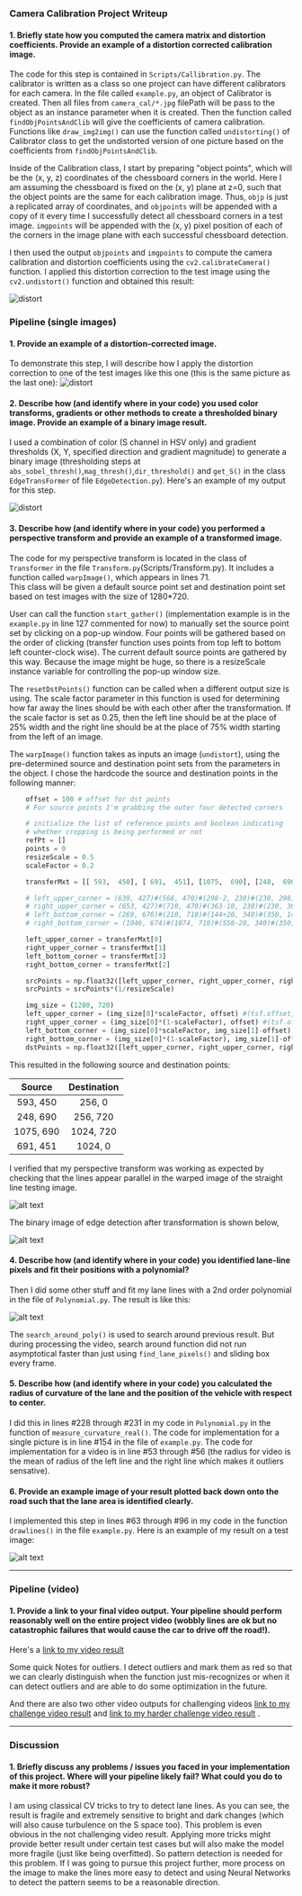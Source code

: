 
### Camera Calibration Project Writeup

#### 1. Briefly state how you computed the camera matrix and distortion coefficients. Provide an example of a distortion corrected calibration image.

The code for this step is contained in `Scripts/Callibration.py`. The calibrator is written as a class so one project can have different calibrators for each camera. In the file called `example.py`, an object of Calibrator is created. Then all files from `camera_cal/*.jpg` filePath will be pass to the object as an instance parameter when it is created. Then the function called `findObjPointsAndClib` will give the coefficients of camera calibration. Functions like `draw_img2img()` can use the function called `undistorting()` of Calibrator class to get the undistorted version of one picture based on the coefficients from `findObjPointsAndClib`.

Inside of the Calibration class, I start by preparing "object points", which will be the (x, y, z) coordinates of the chessboard corners in the world. Here I am assuming the chessboard is fixed on the (x, y) plane at z=0, such that the object points are the same for each calibration image.  Thus, `objp` is just a replicated array of coordinates, and `objpoints` will be appended with a copy of it every time I successfully detect all chessboard corners in a test image.  `imgpoints` will be appended with the (x, y) pixel position of each of the corners in the image plane with each successful chessboard detection.  

I then used the output `objpoints` and `imgpoints` to compute the camera calibration and distortion coefficients using the `cv2.calibrateCamera()` function.  I applied this distortion correction to the test image using the `cv2.undistort()` function and obtained this result: 

![distort](demo/distort.jpg)

### Pipeline (single images)

#### 1. Provide an example of a distortion-corrected image.

To demonstrate this step, I will describe how I apply the distortion correction to one of the test images like this one (this is the same picture as the last one):
![distort](demo/distort.jpg)

#### 2. Describe how (and identify where in your code) you used color transforms, gradients or other methods to create a thresholded binary image.  Provide an example of a binary image result.

I used a combination of color (S channel in HSV only) and gradient thresholds (X, Y, specified direction and gradient magnitude) to generate a binary image (thresholding steps at `abs_sobel_thresh()`,`mag_thresh()`,`dir_threshold()` and `get_S()` in the class `EdgeTransFormer` of file `EdgeDetection.py`).  Here's an example of my output for this step.  

![distort](demo/combo_binary.jpg)

#### 3. Describe how (and identify where in your code) you performed a perspective transform and provide an example of a transformed image.

The code for my perspective transform is located in the class of `Transformer` in the file `Transform.py`(Scripts/Transform.py). It includes a function called `warpImage()`, which appears in lines 71.  
This class will be given a default source point set and destination point set based on test images with the size of 1280*720. 

User can call the function `start_gather()` (implementation example is in the `example.py` in line 127 commented for now) to manually set the source point set by clicking on a pop-up window. Four points will be gathered based on the order of clicking (transfer function uses points from top left to bottom left counter-clock wise). The current default source points are gathered by this way. Because the image might be huge, so there is a resizeScale instance variable for controlling the pop-up window size.

The `resetDstPoints()` function can be called when a different output size is using. The scale factor parameter in this function is used for determining how far away the lines should be with each other after the transformation. If the scale factor is set as 0.25, then the left line should be at the place of 25% width and the right line should be at the place of 75% width starting from the left of an image.

The `warpImage()` function takes as inputs an image (`undistort`), using the pre-determined source and destination point sets from the parameters in the object.  I chose the hardcode the source and destination points in the following manner:

```python
    offset = 100 # offset for dst points
    # For source points I'm grabbing the outer four detected corners

    # initialize the list of reference points and boolean indicating
    # whether cropping is being performed or not
    refPt = []
    points = 0
    resizeScale = 0.5
    scaleFactor = 0.2

    transferMxt = [[ 593,  450], [ 691,  451], [1075,  690], [248,  690]]

    # left_upper_corner = (639, 427)#(568, 470)#(298-2, 230)#(230, 298)
    # right_upper_corner = (653, 427)#(710, 470)#(363-10, 230)#(230, 363)
    # left_bottom_corner = (269, 676)#(210, 710)#(144+20, 340)#(350, 144)
    # right_bottom_corner = (1046, 674)#(1074, 710)#(558-20, 340)#(350, 558)

    left_upper_corner = transferMxt[0]
    right_upper_corner = transferMxt[1]
    left_bottom_corner = transferMxt[3]
    right_bottom_corner = transferMxt[2]

    srcPoints = np.float32([left_upper_corner, right_upper_corner, right_bottom_corner,left_bottom_corner])*resizeScale
    srcPoints = srcPoints*(1/resizeScale)

    img_size = (1280, 720)
    left_upper_corner = (img_size[0]*scaleFactor, offset) #(tsf.offset, img_size[0]*0.2)
    right_upper_corner = (img_size[0]*(1-scaleFactor), offset) #(tsf.offset, img_size[0]*0.8)
    left_bottom_corner = (img_size[0]*scaleFactor, img_size[1]-offset) # (img_size[1]-tsf.offset, img_size[0]*0.2)
    right_bottom_corner = (img_size[0]*(1-scaleFactor), img_size[1]-offset)#(img_size[1]-tsf.offset, img_size[0]*0.8)
    dstPoints = np.float32([left_upper_corner, right_upper_corner, right_bottom_corner, left_bottom_corner])

```

This resulted in the following source and destination points:

| Source        | Destination   | 
|:-------------:|:-------------:| 
| 593, 450      | 256, 0        | 
| 248, 690      | 256, 720      |
| 1075, 690     | 1024, 720      |
| 691, 451      | 1024, 0        |

I verified that my perspective transform was working as expected by checking that the lines appear parallel in the warped image of the straight line testing image.

![alt text](demo/transform.jpg)

The binary image of edge detection after transformation is shown below,

![alt text](demo/transform_bin.jpg)


#### 4. Describe how (and identify where in your code) you identified lane-line pixels and fit their positions with a polynomial?

Then I did some other stuff and fit my lane lines with a 2nd order polynomial in the file of `Polynomial.py`. The result is like this:

![alt text](demo/polyrst.jpg)

The `search_around_poly()` is used to search around previous result. But during processing the video, search around function did not run asymptotical faster than just using `find_lane_pixels()` and sliding box every frame.

#### 5. Describe how (and identify where in your code) you calculated the radius of curvature of the lane and the position of the vehicle with respect to center.

I did this in lines #228 through #231 in my code in `Polynomial.py` in the function of `measure_curvature_real()`. The code for implementation for a single picture is in line #154 in the file of `example.py`. The code for implementation for a video is in line #53 through #56 (the radius for video is the mean of radius of the left line and the right line which makes it outliers sensative).

#### 6. Provide an example image of your result plotted back down onto the road such that the lane area is identified clearly.

I implemented this step in lines #63 through #96 in my code in the function `drawlines()` in the file `example.py`.  Here is an example of my result on a test image:

![alt text](demo/reverse.jpg)

---

### Pipeline (video)

#### 1. Provide a link to your final video output.  Your pipeline should perform reasonably well on the entire project video (wobbly lines are ok but no catastrophic failures that would cause the car to drive off the road!).

Here's a [link to my video result](test_videos_output/project_video_2sSmooth.mp4)

Some quick Notes for outliers. I detect outliers and mark them as red so that we can clearly distinguish when the function just mis-recognizes or when it can detect outliers and are able to do some optimization in the future.

And there are also two other video outputs for challenging videos [link to my challenge video result](test_videos_output/challenge_video.mp4) and [link to my harder challenge video result](test_videos_output/harder_challenge_video.mp4) .

---

### Discussion

#### 1. Briefly discuss any problems / issues you faced in your implementation of this project.  Where will your pipeline likely fail?  What could you do to make it more robust?

I am using classical CV tricks to try to detect lane lines. As you can see, the result is fragile and extremely sensitive to bright and dark changes (which will also cause turbulence on the S space too). This problem is even obvious in the not challenging video result. Applying more tricks might provide better result under certain test cases but will also make the model more fragile (just like being overfitted). So pattern detection is needed for this problem. If I was going to pursue this project further, more process on the image to make the lines more easy to detect and using Neural Networks to detect the pattern seems to be a reasonable direction.


